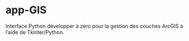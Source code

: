 # app-GIS
Interface Python développer à zéro pour la gestion des couches ArcGIS à l’aide de 
Tkinter/Python.
